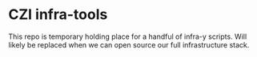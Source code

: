 # CZI infra-tools

This repo is temporary holding place for a handful of infra-y scripts. Will likely be replaced
when we can open source our full infrastructure stack.
